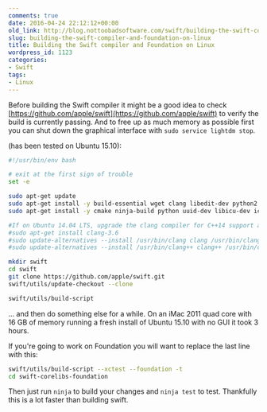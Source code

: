 ```yaml
---
comments: true
date: 2016-04-24 22:12:12+00:00
old_link: http://blog.nottoobadsoftware.com/swift/building-the-swift-compiler-and-foundation-on-linux/
slug: building-the-swift-compiler-and-foundation-on-linux
title: Building the Swift compiler and Foundation on Linux
wordpress_id: 1123
categories:
- Swift
tags:
- Linux
---
```


Before building the Swift compiler it might be a good idea to check [https://github.com/apple/swift](https://github.com/apple/swift) to verify the build is currently passing. And to free up as much memory as possible first you can shut down the graphical interface with `sudo service lightdm stop`.

(has been tested on Ubuntu 15.10):

<!-- more -->

```bash
#!/usr/bin/env bash

# exit at the first sign of trouble
set -e

sudo apt-get update
sudo apt-get install -y build-essential wget clang libedit-dev python2.7 python2.7-dev rsync libxml2 git
sudo apt-get install -y cmake ninja-build python uuid-dev libicu-dev icu-devtools libbsd-dev libedit-dev libxml2-dev libsqlite3-dev swig libpython-dev libncurses5-dev pkg-config

#If on Ubuntu 14.04 LTS, upgrade the clang compiler for C++14 support and create a symlink:
#sudo apt-get install clang-3.6
#sudo update-alternatives --install /usr/bin/clang clang /usr/bin/clang-3.6 100
#sudo update-alternatives --install /usr/bin/clang++ clang++ /usr/bin/clang++-3.6 100

mkdir swift
cd swift
git clone https://github.com/apple/swift.git
swift/utils/update-checkout --clone

swift/utils/build-script
```

... and then do something else for a while. On an iMac 2011 quad core with 16 GB of memory running a fresh install of Ubuntu 15.10 with no GUI it took 3 hours.

If you're going to work on Foundation you will want to replace the last line with this:


    
```bash
swift/utils/build-script --xctest --foundation -t
cd swift-corelibs-foundation
```

Then just run `ninja` to build your changes and `ninja test` to test. Thankfully this is a lot faster than building swift.
